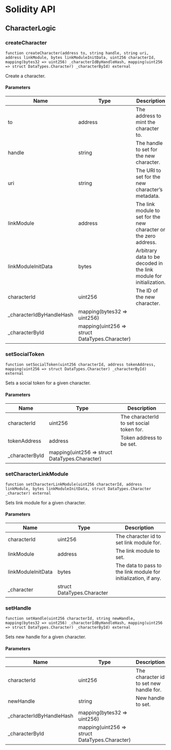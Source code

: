 # Solidity API

## CharacterLogic

### createCharacter

```solidity
function createCharacter(address to, string handle, string uri, address linkModule, bytes linkModuleInitData, uint256 characterId, mapping(bytes32 => uint256) _characterIdByHandleHash, mapping(uint256 => struct DataTypes.Character) _characterById) external
```

Create a character.

#### Parameters

| Name | Type | Description |
| ---- | ---- | ----------- |
| to | address | The address to mint the character to. |
| handle | string | The handle to set for the new character. |
| uri | string | The URI to set for the new character’s metadata. |
| linkModule | address | The link module to set for the new character or the zero address. |
| linkModuleInitData | bytes | Arbitrary data to be decoded in the link module for initialization. |
| characterId | uint256 | The ID of the new character. |
| _characterIdByHandleHash | mapping(bytes32 &#x3D;&gt; uint256) |  |
| _characterById | mapping(uint256 &#x3D;&gt; struct DataTypes.Character) |  |

### setSocialToken

```solidity
function setSocialToken(uint256 characterId, address tokenAddress, mapping(uint256 => struct DataTypes.Character) _characterById) external
```

Sets a social token for a given character.

#### Parameters

| Name | Type | Description |
| ---- | ---- | ----------- |
| characterId | uint256 | The characterId to set social token for. |
| tokenAddress | address | Token address to be set. |
| _characterById | mapping(uint256 &#x3D;&gt; struct DataTypes.Character) |  |

### setCharacterLinkModule

```solidity
function setCharacterLinkModule(uint256 characterId, address linkModule, bytes linkModuleInitData, struct DataTypes.Character _character) external
```

Sets link module for a given character.

#### Parameters

| Name | Type | Description |
| ---- | ---- | ----------- |
| characterId | uint256 | The character id to set link module for. |
| linkModule | address | The link module to set. |
| linkModuleInitData | bytes | The data to pass to the link module for initialization, if any. |
| _character | struct DataTypes.Character |  |

### setHandle

```solidity
function setHandle(uint256 characterId, string newHandle, mapping(bytes32 => uint256) _characterIdByHandleHash, mapping(uint256 => struct DataTypes.Character) _characterById) external
```

Sets new handle for a given character.

#### Parameters

| Name | Type | Description |
| ---- | ---- | ----------- |
| characterId | uint256 | The character id to set new handle for. |
| newHandle | string | New handle to set. |
| _characterIdByHandleHash | mapping(bytes32 &#x3D;&gt; uint256) |  |
| _characterById | mapping(uint256 &#x3D;&gt; struct DataTypes.Character) |  |

